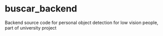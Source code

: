 # buscar_backend
Backend source code for personal object detection for low vision people, part of university project
